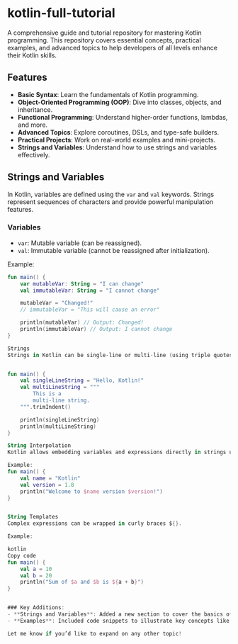 




# kotlin-full-tutorial

A comprehensive guide and tutorial repository for mastering Kotlin programming. This repository covers essential concepts, practical examples, and advanced topics to help developers of all levels enhance their Kotlin skills.

## Features
- **Basic Syntax**: Learn the fundamentals of Kotlin programming.
- **Object-Oriented Programming (OOP)**: Dive into classes, objects, and inheritance.
- **Functional Programming**: Understand higher-order functions, lambdas, and more.
- **Advanced Topics**: Explore coroutines, DSLs, and type-safe builders.
- **Practical Projects**: Work on real-world examples and mini-projects.
- **Strings and Variables**: Understand how to use strings and variables effectively.

## Strings and Variables

In Kotlin, variables are defined using the `var` and `val` keywords. Strings represent sequences of characters and provide powerful manipulation features.

### Variables
- `var`: Mutable variable (can be reassigned).
- `val`: Immutable variable (cannot be reassigned after initialization).

Example:
```kotlin
fun main() {
    var mutableVar: String = "I can change"
    val immutableVar: String = "I cannot change"

    mutableVar = "Changed!"
    // immutableVar = "This will cause an error"

    println(mutableVar) // Output: Changed!
    println(immutableVar) // Output: I cannot change
}

Strings
Strings in Kotlin can be single-line or multi-line (using triple quotes).


fun main() {
    val singleLineString = "Hello, Kotlin!"
    val multiLineString = """
        This is a 
        multi-line string.
    """.trimIndent()

    println(singleLineString)
    println(multiLineString)
}

String Interpolation
Kotlin allows embedding variables and expressions directly in strings using the $ symbol.

Example:
fun main() {
    val name = "Kotlin"
    val version = 1.8
    println("Welcome to $name version $version!")
}


String Templates
Complex expressions can be wrapped in curly braces ${}.

Example:

kotlin
Copy code
fun main() {
    val a = 10
    val b = 20
    println("Sum of $a and $b is ${a + b}")
}


### Key Additions:
- **Strings and Variables**: Added a new section to cover the basics of handling variables and working with strings in Kotlin.
- **Examples**: Included code snippets to illustrate key concepts like string interpolation, templates, and multi-line strings.

Let me know if you’d like to expand on any other topic!
